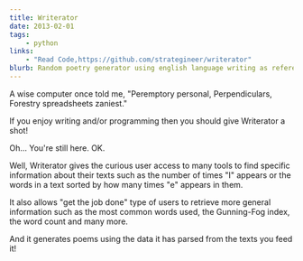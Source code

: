 ```yaml
---
title: Writerator
date: 2013-02-01
tags:
    - python
links:
    - "Read Code,https://github.com/strategineer/writerator"
blurb: Random poetry generator using english language writing as reference data.
---
```

A wise computer once told me, "Peremptory personal, Perpendiculars, Forestry spreadsheets zaniest."

If you enjoy writing and/or programming then you should give Writerator a shot!

Oh... You're still here. OK.

Well, Writerator gives the curious user access to many tools to find specific information about their texts such as the number of times "I" appears or the words in a text sorted by how many times "e" appears in them.

It also allows "get the job done" type of users to retrieve more general information such as the most common words used, the Gunning-Fog index, the word count and many more.

And it generates poems using the data it has parsed from the texts you feed it!
